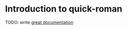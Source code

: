# Introduction to quick-roman

TODO: write [great documentation](http://jacobian.org/writing/great-documentation/what-to-write/)
